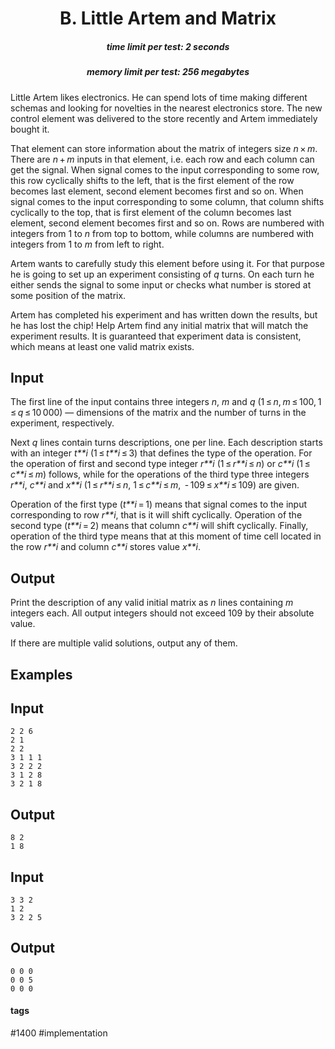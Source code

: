 <h1 style='text-align: center;'> B. Little Artem and Matrix</h1>

<h5 style='text-align: center;'>time limit per test: 2 seconds</h5>
<h5 style='text-align: center;'>memory limit per test: 256 megabytes</h5>

Little Artem likes electronics. He can spend lots of time making different schemas and looking for novelties in the nearest electronics store. The new control element was delivered to the store recently and Artem immediately bought it.

That element can store information about the matrix of integers size *n* × *m*. There are *n* + *m* inputs in that element, i.e. each row and each column can get the signal. When signal comes to the input corresponding to some row, this row cyclically shifts to the left, that is the first element of the row becomes last element, second element becomes first and so on. When signal comes to the input corresponding to some column, that column shifts cyclically to the top, that is first element of the column becomes last element, second element becomes first and so on. Rows are numbered with integers from 1 to *n* from top to bottom, while columns are numbered with integers from 1 to *m* from left to right.

Artem wants to carefully study this element before using it. For that purpose he is going to set up an experiment consisting of *q* turns. On each turn he either sends the signal to some input or checks what number is stored at some position of the matrix.

Artem has completed his experiment and has written down the results, but he has lost the chip! Help Artem find any initial matrix that will match the experiment results. It is guaranteed that experiment data is consistent, which means at least one valid matrix exists.

## Input

The first line of the input contains three integers *n*, *m* and *q* (1 ≤ *n*, *m* ≤ 100, 1 ≤ *q* ≤ 10 000) — dimensions of the matrix and the number of turns in the experiment, respectively.

Next *q* lines contain turns descriptions, one per line. Each description starts with an integer *t**i* (1 ≤ *t**i* ≤ 3) that defines the type of the operation. For the operation of first and second type integer *r**i* (1 ≤ *r**i* ≤ *n*) or *c**i* (1 ≤ *c**i* ≤ *m*) follows, while for the operations of the third type three integers *r**i*, *c**i* and *x**i* (1 ≤ *r**i* ≤ *n*, 1 ≤ *c**i* ≤ *m*,  - 109 ≤ *x**i* ≤ 109) are given.

Operation of the first type (*t**i* = 1) means that signal comes to the input corresponding to row *r**i*, that is it will shift cyclically. Operation of the second type (*t**i* = 2) means that column *c**i* will shift cyclically. Finally, operation of the third type means that at this moment of time cell located in the row *r**i* and column *c**i* stores value *x**i*.

## Output

Print the description of any valid initial matrix as *n* lines containing *m* integers each. All output integers should not exceed 109 by their absolute value.

If there are multiple valid solutions, output any of them.

## Examples

## Input


```
2 2 6  
2 1  
2 2  
3 1 1 1  
3 2 2 2  
3 1 2 8  
3 2 1 8  

```
## Output


```
8 2   
1 8   

```
## Input


```
3 3 2  
1 2  
3 2 2 5  

```
## Output


```
0 0 0   
0 0 5   
0 0 0   

```


#### tags 

#1400 #implementation 